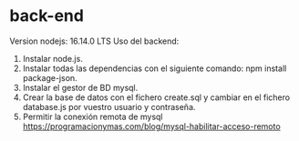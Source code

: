 # back-end

Version nodejs: 16.14.0 LTS
Uso del backend:
1) Instalar node.js.
2) Instalar todas las dependencias con el siguiente comando: npm install package-json.
3) Instalar el gestor de BD mysql.
4) Crear la base de datos con el fichero create.sql y cambiar en el fichero database.js por vuestro usuario y contraseña.
5) Permitir la conexión remota de mysql https://programacionymas.com/blog/mysql-habilitar-acceso-remoto

